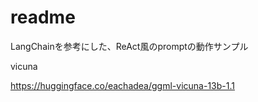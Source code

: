 # readme
LangChainを参考にした、ReAct風のpromptの動作サンプル


vicuna

https://huggingface.co/eachadea/ggml-vicuna-13b-1.1
